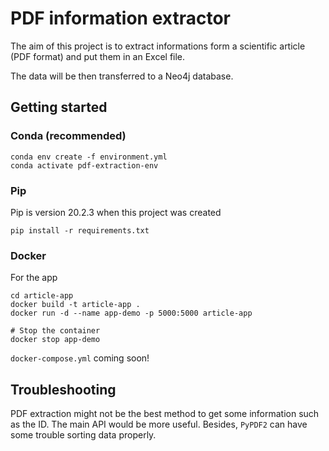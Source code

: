 # PDF information extractor

The aim of this project is to extract informations form a scientific article (PDF format) and put them in an Excel file.

The data will be then transferred to a Neo4j database.

## Getting started

### Conda (recommended)

```shell
conda env create -f environment.yml
conda activate pdf-extraction-env
```

### Pip

Pip is version 20.2.3 when this project was created

```shell
pip install -r requirements.txt
```

### Docker

For the app

```shell
cd article-app
docker build -t article-app .
docker run -d --name app-demo -p 5000:5000 article-app

# Stop the container
docker stop app-demo
```

`docker-compose.yml` coming soon!

## Troubleshooting

PDF extraction might not be the best method to get some information such as the ID. The main API would be more useful. Besides, `PyPDF2` can have some trouble sorting data properly.


